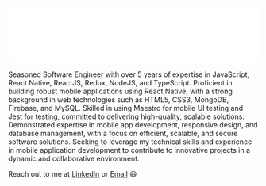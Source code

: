 ![](assets/main.svg)

Seasoned Software Engineer with over 5 years of expertise in JavaScript, React Native, ReactJS, Redux, NodeJS, and TypeScript.
Proficient in building robust mobile applications using React Native, with a strong background in web technologies such as
HTML5, CSS3, MongoDB, Firebase, and MySQL. Skilled in using Maestro for mobile UI testing and Jest for testing, committed to
delivering high-quality, scalable solutions. Demonstrated expertise in mobile app development, responsive design, and
database management, with a focus on efficient, scalable, and secure software solutions. Seeking to leverage my technical
skills and experience in mobile application development to contribute to innovative projects in a dynamic and collaborative
environment.

Reach out to me at [LinkedIn](https://www.linkedin.com/in/nouman-sakhawat-7b2189137/) or [Email](mailto:rnouman28@gmail.com) 😃

